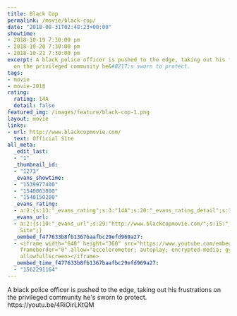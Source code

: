 ```yaml
---
title: Black Cop
permalink: /movie/black-cop/
date: "2018-08-31T02:48:23+00:00"
showtime:
- 2018-10-19 7:30:00 pm
- 2018-10-20 7:30:00 pm
- 2018-10-21 7:30:00 pm
excerpt: A black police officer is pushed to the edge, taking out his frustrations
  on the privileged community he&#8217;s sworn to protect.
tags:
- movie
- movie-2018
rating:
  rating: 14A
  detail: false
featured_img: /images/feature/black-cop-1.png
layout: movie
links:
- url: http://www.blackcopmovie.com/
  text: Official Site
all_meta:
  _edit_last:
  - "1"
  _thumbnail_id:
  - "1273"
  _evans_showtime:
  - "1539977400"
  - "1540063800"
  - "1540150200"
  _evans_rating:
  - a:2:{s:13:"_evans_rating";s:3:"14A";s:20:"_evans_rating_detail";s:15:"Coarse Language";}
  _evans_url:
  - a:2:{s:10:"_evans_url";s:29:"http://www.blackcopmovie.com/";s:15:"_evans_url_name";s:13:"Official
    Site";}
  _oembed_f477633b8fb1367baafbc29efd969a27:
  - <iframe width="640" height="360" src="https://www.youtube.com/embed/4RiOirLKtQM?feature=oembed"
    frameborder="0" allow="accelerometer; autoplay; encrypted-media; gyroscope; picture-in-picture"
    allowfullscreen></iframe>
  _oembed_time_f477633b8fb1367baafbc29efd969a27:
  - "1562291164"
---
```


<div class="overview" dir="auto">A black police officer is pushed to the edge, taking out his frustrations on the privileged community he's sworn to protect. https://youtu.be/4RiOirLKtQM </div>